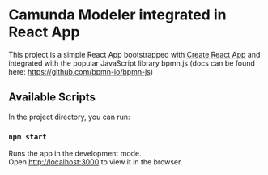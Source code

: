 # Camunda Modeler integrated in React App

This project is a simple React App bootstrapped with [Create React App](https://github.com/facebook/create-react-app) and integrated with the popular JavaScript library bpmn.js (docs can be found here: https://github.com/bpmn-io/bpmn-js)


## Available Scripts

In the project directory, you can run:

### `npm start`

Runs the app in the development mode.\
Open [http://localhost:3000](http://localhost:3000) to view it in the browser.
